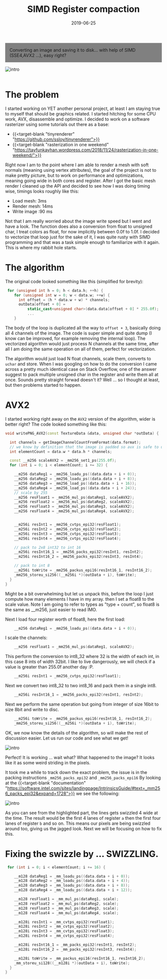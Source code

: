 ﻿---
date: 2019-06-25
linktitle: simd compaction 
title: "SIMD Register compaction"
tags : ["simd","cpu"]
tocname: "Table of contents:"
toc : true
draft : true 
---

<p style="background:gray;padding: 1em;">
Converting an image and saving it to disk... with help of SIMD (SSE4,AVX2 ...), easy right?
</p>

![intro](../images/15_simd_compression/avx512Standard.png)
<br><br>

# The problem
I started working on YET another personal project, at least I am staying true to myself that should be graphics related. I started hitching 
for some CPU work, AVX, disassemble and optimize. I decided to work on a software rasterizer using some tutorials out there as a base:

* {{<target-blank "tinyrenderer" "https://github.com/ssloy/tinyrenderer">}}
* {{<target-blank "rasterization in one weekend" "https://tayfunkayhan.wordpress.com/2018/11/24/rasterization-in-one-weekend/">}}

Right now I am to the point where I am able to render a mesh with soft normals (meaning using vertex attributes), the goal of the project is not to make
pretty picture, but to work on performance and optimizations, meaning going wide in both cores and register. 
After I got the basic mesh render I cleaned up the API and decided to see how I was doing timing wise, timings looks roughly like this:

* Load mesh: 3ms
* Render mesh: 14ms
* Write image :90 ms

Not that I am really worried about the image write speed but I went and have a look. The function does also a conversion from float to unsigned char,
I treat colors as float, for now implicitly between 0.0f to 1.0f. I decided to vectorize that loop just for the sake of it, I was quite rusty with 
SIMD programming and that was a task simple enough to familiarize with it again.
This is where my rabbit hole starts.


# The algorithm 

The original code looked something like this (simplified for brevity):

```c++
 for (unsigned int h = 0; h < data.h; ++h) {
    for (unsigned int w = 0; w < data.w; ++w) {
      int offset = (h * data.w + w) * channels;
      outData[offset + 0] =
          static_cast<unsigned char>(data.data[offset + 0] * 255.0f);
		  ...
    }

```

The body of the loop is duplicated all the way to ```offset + 3```, basically doing all 4 channels of the image. The code is super simple and quite dump
(I know can be improved, for example removing the internal loop). The vectorized algorithm would just process N channels at the same time, after
all I am doing the same operation on all of them, perfect for vectorization.

The algorithm would just load N float channels, scale them, converts to ```uchar``` and store. When I was googling on how to do the conversion I came across
a pretty much identical case on Stack Overflow, one of the answer suggest to pack multiple unsigned char in the register and write them all at once.
Sounds pretty straight forwad doesn't it? Well ... so I thought at least, but then problems started to happen. 


# AVX2 

I started working right away on the ```AVX2``` version of the algorithm, wider is better right? 
The code looked something like this:

```c++
void writePNG_AVX2(const TextureData &data, unsigned char *outData) {

  int channels = getImageChannelCountFromFormat(data.format);
  // we know by definition that the image is padded so avx is safe to use.
  int elementCount = data.w * data.h * channels;

  const __m256 scaleAVX2 = _mm256_set1_ps(255.0f);
  for (int i = 0; i < elementCount; i += 32) {

    __m256 dataReg1 = _mm256_loadu_ps((data.data + i + 0));
    __m256 dataReg2 = _mm256_loadu_ps((data.data + i + 8));
    __m256 dataReg3 = _mm256_load_ps((data.data + i + 16));
    __m256 dataReg4 = _mm256_load_ps((data.data + i + 24));
    // scale by 255
    __m256 resFloat1 = _mm256_mul_ps(dataReg1, scaleAVX2);
    __m256 resFloat2 = _mm256_mul_ps(dataReg2, scaleAVX2);
    __m256 resFloat3 = _mm256_mul_ps(dataReg3, scaleAVX2);
    __m256 resFloat4 = _mm256_mul_ps(dataReg4, scaleAVX2);


    __m256i resInt1 = _mm256_cvtps_epi32(resFloat1);
    __m256i resInt2 = _mm256_cvtps_epi32(resFloat2);
    __m256i resInt3 = _mm256_cvtps_epi32(resFloat3);
    __m256i resInt4 = _mm256_cvtps_epi32(resFloat4);

    // pack to 2x8 int32 to int 16
    __m256i resInt16_1 = _mm256_packs_epi32(resInt1, resInt2);
    __m256i resInt16_2 = _mm256_packs_epi32(resInt3, resInt4);

    // pack to int 8
    __m256i toWrite = _mm256_packus_epi16(resInt16_1, resInt16_2);
    _mm256_storeu_si256((__m256i *)(outData + i), toWrite);
  }
}
```

Might be a bit overwhelming but let us unpack this, before the loop I just compute how many elements I have in my array. then I set
a float8 to the scale value. Note I am going to refer to types as "type + count", so float8 is the same as __m256, just easier to read IMO.

Next I load four register worth of float8, here the first load:
```c++
    __m256 dataReg1 = _mm256_loadu_ps((data.data + i + 0));
```

I scale the channels:
```c++
    __m256 resFloat1 = _mm256_mul_ps(dataReg1, scaleAVX2);
```

This perform the conversion to int8_32 where 32 is the width of each int, in this case 8 ints of width 32bit.
I like to live dangerously, we will check if a value is greater than 255.0f another day :P.

```c++
    __m256i resInt1 = _mm256_cvtps_epi32(resFloat1);
```
Next we convert two int8_32 to two int8_16 and pack them in a single int8.

```c++
    __m256i resInt16_1 = _mm256_packs_epi32(resInt1, resInt2);
```
Next we perform the same operation but going from integer of size 16bit to size 8bit and write to disc.
```c++
    __m256i toWrite = _mm256_packus_epi16(resInt16_1, resInt16_2);
    _mm256_storeu_si256((__m256i *)(outData + i), toWrite);
```

OK, we now know the details of the algorithm, so will make the rest of discussion easier. Let us run our code and see what we get!

![intro](../images/15_simd_compression/wrongFace.png)

Perfect! It is working ... wait what? What happened to the image? It looks like it as some weird striding in the pixels.

It took me a while to track down the exact problem, the issue is in the packing instructions ```_mm256_packs_epi32``` and ```_mm256_packs_epi16```
By looking at the {{<target-blank "documentation" "https://software.intel.com/sites/landingpage/IntrinsicsGuide/#text=_mm256_packs_epi32&expand=1728">}}
we see the following:

![intro](../images/15_simd_compression/packInstruction.png)

As you can see from the highlighted part, the lines gets swizzled 4 wide at the time. The result would be the first 4 lanes of register ```a```
then the first four lanes of register ```b``` and so on. This means our pixels are being swizzled around too, giving us the jagged look.
Next we will be focusing on how to fix this.


# Fixing the swizzle by ... SWIZZLING.

```c++
 for (int i = 0; i < elementCount; i += 16) {

    __m128 dataReg1 = _mm_loadu_ps((data.data + i + 0));
    __m128 dataReg2 = _mm_loadu_ps((data.data + i + 4));
    __m128 dataReg3 = _mm_loadu_ps((data.data + i + 8));
    __m128 dataReg4 = _mm_loadu_ps((data.data + i + 12));

    __m128 resFloat1 = _mm_mul_ps(dataReg1, scale);
    __m128 resFloat2 = _mm_mul_ps(dataReg2, scale);
    __m128 resFloat3 = _mm_mul_ps(dataReg3, scale);
    __m128 resFloat4 = _mm_mul_ps(dataReg4, scale);

    __m128i resInt1 = _mm_cvtps_epi32(resFloat1);
    __m128i resInt2 = _mm_cvtps_epi32(resFloat2);
    __m128i resInt3 = _mm_cvtps_epi32(resFloat3);
    __m128i resInt4 = _mm_cvtps_epi32(resFloat4);

    __m128i resInt16_1 = _mm_packs_epi32(resInt1, resInt2);
    __m128i resInt16_2 = _mm_packs_epi32(resInt3, resInt4);

    __m128i toWrite = _mm_packus_epi16(resInt16_1, resInt16_2);
    _mm_storeu_si128((__m128i *)(outData + i), toWrite);
  }
}
```

